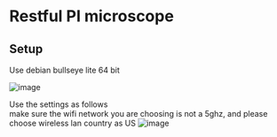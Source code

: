 # Restful PI microscope
## Setup
Use debian bullseye lite 64 bit  
  
![image](https://github.com/user-attachments/assets/3a6092ba-0380-4876-9e7e-2a3715e8dd50)  
  
Use the settings as follows  
make sure the wifi network you are choosing is not a 5ghz, and please choose wireless lan country as US
![image](https://github.com/user-attachments/assets/d0276d44-c9e8-4fb3-aa3b-0aeb7f66b4fc)
